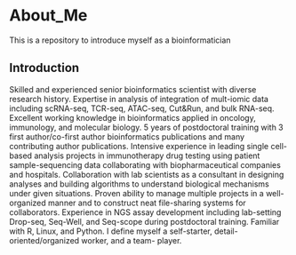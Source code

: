 # About_Me
This is a repository to introduce myself as a bioinformatician

## Introduction 
Skilled and experienced senior bioinformatics scientist with diverse research history. Expertise in analysis of integration of mult-iomic data including scRNA-seq, TCR-seq, ATAC-seq, Cut&Run, and bulk RNA-seq. Excellent working knowledge in bioinformatics applied in oncology, immunology, and molecular biology. 5 years of postdoctoral training with 3 first author/co-first author bioinformatics publications and many contributing author publications. Intensive experience in leading single cell-based analysis projects in immunotherapy drug testing using patient sample-sequencing data collaborating with biopharmaceutical companies and hospitals. Collaboration with lab scientists as a consultant in designing analyses and building algorithms to understand biological mechanisms under given situations. Proven ability to manage multiple projects in a well-organized manner and to construct neat file-sharing systems for collaborators. Experience in NGS assay development including lab-setting Drop-seq, Seq-Well, and Seq-scope during postdoctoral training. Familiar with R, Linux, and Python. I define myself a self-starter, detail-oriented/organized worker, and a team- player.

